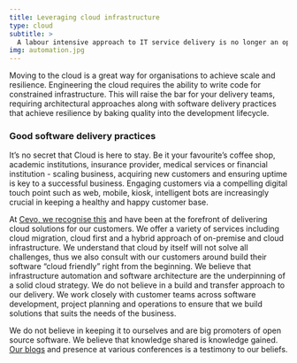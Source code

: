 ```yaml
---
title: Leveraging cloud infrastructure
type: cloud
subtitle: >
  A labour intensive approach to IT service delivery is no longer an option and those that persist are already behind. Automating your processes and systems will reduce your cycle times and provide your business with the competitive advantage to keep ahead.
img: automation.jpg
---
```


Moving to the cloud is a great way for organisations to achieve scale and resilience. Engineering the cloud requires the ability to write code for constrained infrastructure. This will raise the bar for your delivery teams, requiring architectural approaches along with software delivery practices that achieve resilience by baking quality into the development lifecycle.

### Good software delivery practices

It’s no secret that Cloud is here to stay. Be it your favourite’s coffee shop, academic institutions, insurance provider, medical services or financial institution - scaling business, acquiring new customers and ensuring uptime is key to a successful business. Engaging customers via a compelling digital touch point such as web, mobile, kiosk, intelligent bots are increasingly crucial in keeping a healthy and happy customer base.

At [Cevo, we recognise this](/cases/cloud) and have been at the forefront of delivering cloud solutions for our customers. We offer a variety of services including cloud migration, cloud first and a hybrid approach of on-premise and cloud infrastructure. We understand that cloud by itself will not solve all challenges, thus we also consult with our customers around build their software “cloud friendly” right from the beginning. We believe that infrastructure automation and software architecture are the underpinning of a solid cloud strategy.
We do not believe in a build and transfer approach to our delivery. We work closely with customer teams across software development, project planning and operations to ensure that we build solutions that suits the needs of the business.


We do not believe in keeping it to ourselves and are big promoters of open source software. We believe that knowledge shared is knowledge gained. [Our blogs](/categories/aws) and presence at various conferences is a testimony to our beliefs.
